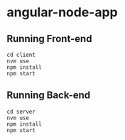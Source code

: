 # angular-node-app
## Running Front-end
```
cd client
nvm use
npm install
npm start

```

## Running Back-end
```
cd server
nvm use
npm install
npm start

```